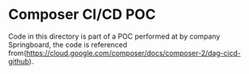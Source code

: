 # Composer CI/CD POC

Code in this directory is part of a POC performed at by company Springboard, the code is referenced from(https://cloud.google.com/composer/docs/composer-2/dag-cicd-github). 

